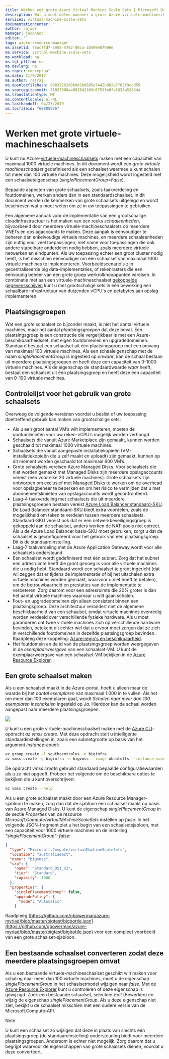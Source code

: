 ```yaml
---
title: Werken met grote Azure Virtual Machine Scale Sets | Microsoft Docs
description: Wat u moet weten wanneer u grote Azure-virtuele-machineschaalsets wilt gaan gebruiken
services: virtual-machine-scale-sets
documentationcenter: ''
author: rajsqr
manager: jeconnoc
editor: ''
tags: azure-resource-manager
ms.assetid: 76ac7fd7-2e05-4762-88ca-3b499e87906e
ms.service: virtual-machine-scale-sets
ms.workload: na
ms.tgt_pltfrm: na
ms.devlang: na
ms.topic: conceptual
ms.date: 11/9/2017
ms.author: rajraj
ms.openlocfilehash: 98032291d9b9d1b0885e7442b882a7f62f9ccd59
ms.sourcegitcommit: 3102f886aa962842303c8753fe8fa5324a52834a
ms.translationtype: MT
ms.contentlocale: nl-NL
ms.lasthandoff: 04/23/2019
ms.locfileid: "60805976"
---
```

# <a name="working-with-large-virtual-machine-scale-sets"></a>Werken met grote virtuele-machineschaalsets
U kunt nu Azure-[virtuele-machineschaalsets](/azure/virtual-machine-scale-sets/) maken met een capaciteit van maximaal 1000 virtuele machines. In dit document wordt een _grote virtuele-machineschaalset_ gedefinieerd als een schaalset waarmee u kunt schalen tot meer dan 100 virtuele machines. Deze mogelijkheid wordt ingesteld met een schaalseteigenschap (_singlePlacementGroup=False_). 

Bepaalde aspecten van grote schaalsets, zoals taakverdeling en foutdomeinen, werken anders dan in een standaardschaalset. In dit document worden de kenmerken van grote schaalsets uitgelegd en wordt beschreven wat u moet weten om ze in uw toepassingen te gebruiken. 

Een algemene aanpak voor de implementatie van een grootschalige cloudinfrastructuur is het maken van een reeks _schaaleenheden_, bijvoorbeeld door meerdere virtuele-machineschaalsets op meerdere VNETs en opslagaccounts te maken. Deze aanpak is eenvoudiger te beheren dan enkelvoudige virtuele machines, en meerdere schaaleenheden zijn nuttig voor veel toepassingen, met name voor toepassingen die ook andere stapelbare onderdelen nodig hebben, zoals meerdere virtuele netwerken en eindpunten. Als uw toepassing echter een groot cluster nodig heeft, is het misschien eenvoudiger om één schaalset van maximaal 1000 virtuele machines te implementeren. Voorbeeldscenario's zijn gecentraliseerde big data-implementaties, of rekenrasters die een eenvoudig beheer van een grote groep werkrolknooppunten vereisen. In combinatie met aan een virtuele-machineschaalset [gekoppelde gegevensschijven](virtual-machine-scale-sets-attached-disks.md) kunt u met grootschalige sets in één bewerking een schaalbare infrastructuur van duizenden vCPU's en petabytes aan opslag implementeren.

## <a name="placement-groups"></a>Plaatsingsgroepen 
Wat een _grote_ schaalset zo bijzonder maakt, is niet het aantal virtuele machines, maar het aantal _plaatsingsgroepen_ dat deze bevat. Een plaatsingsgroep is een constructie die vergelijkbaar is met een Azure-beschikbaarheidsset, met eigen foutdomeinen en upgradedomeinen. Standaard bestaat een schaalset uit één plaatsingsgroep met een omvang van maximaal 100 virtuele machines. Als een schaaleigenschap met de naam _singlePlacementGroup_ is ingesteld op _onwaar_, kan de schaal bestaan uit meerdere plaatsingsgroepen en heeft deze een capaciteit van 0-1000 virtuele machines. Als de eigenschap de standaardwaarde _waar_ heeft, bestaat een schaalset uit één plaatsingsgroep en heeft deze een capaciteit van 0-100 virtuele machines.

## <a name="checklist-for-using-large-scale-sets"></a>Controlelijst voor het gebruik van grote schaalsets
Overweeg de volgende vereisten voordat u beslist of uw toepassing doeltreffend gebruik kan maken van grootschalige sets:

- Als u een groot aantal VM’s wilt implementeren, moeten de quotumlimieten voor uw reken-vCPU’s mogelijk worden verhoogd. 
- Schaalsets die vanuit Azure Marketplace zijn gemaakt, kunnen worden geschaald tot maximaal 1000 virtuele machines.
- Schaalsets die vanuit aangepaste installatiekopieën (VM-installatiekopieën die u zelf maakt en uploadt) zijn gemaakt, kunnen op dit moment worden geschaald tot maximaal 600 VM’s.
- Grote schaalsets vereisen Azure Managed Disks. Voor schaalsets die niet worden gemaakt met Managed Disks zijn meerdere opslagaccounts vereist (één voor elke 20 virtuele machines). Grote schaalsets zijn ontworpen om exclusief met Managed Disks te werken om de overhead voor opslagbeheer te beperken en om het risico te vermijden dat u met abonnementslimieten van opslagaccounts wordt geconfronteerd. 
- Laag-4 taakverdeling met schaalsets die uit meerdere plaatsingsgroepen bestaan vereist [Azure Load Balancer standaard-SKU](../load-balancer/load-balancer-standard-overview.md). De Load Balancer standaard-SKU biedt extra voordelen, zoals de mogelijkheid om taken te verdelen tussen meerdere schaalsets. Standaard-SKU vereist ook dat er een netwerkbeveiligingsgroep is gekoppeld aan de schaalset, anders werken de NAT-pools niet correct. Als u de Azure Load Balancer basis-SKU moet gebruiken, zorgt u dat de schaalset is geconfigureerd voor het gebruik van één plaatsingsgroep. Dit is de standaardinstelling.
- Laag-7 taakverdeling met de Azure Application Gateway wordt voor alle schaalsets ondersteund.
- Een schaalset wordt gedefinieerd met één subnet. Zorg dat het subnet een adresruimte heeft die groot genoeg is voor alle virtuele machines die u nodig hebt. Standaard wordt een schaalset te groot ingericht (dat wil zeggen dat er tijdens de implementatie of bij het uitschalen extra virtuele machines worden gemaakt, waarvoor u niet hoeft te betalen), om de betrouwbaarheid en prestaties van de implementatie te verbeteren. Zorg daarom voor een adresruimte die 20% groter is dan het aantal virtuele machines waarnaar u wilt gaan schalen.
- Fout- en upgradedomeinen zijn alleen consistent binnen een plaatsingsgroep. Deze architectuur verandert niet de algemene beschikbaarheid van een schaalset, omdat virtuele machines evenredig worden verdeeld over verschillende fysieke hardware. Als u moet garanderen dat twee virtuele machines zich op verschillende hardware bevinden, betekent dit echter wel dat u ervoor moet zorgen dat ze zich in verschillende foutdomeinen in dezelfde plaatsingsgroep bevinden. Raadpleeg deze koppeling: [Azure-regio's en beschikbaarheid](https://docs.microsoft.com/azure/virtual-machines/windows/regions-and-availability/). 
- Het foutdomein en de id van de plaatsingsgroep worden weergegeven in de _exemplaarweergave_  van een schaalset-VM. U kunt de exemplaarweergave van een schaalset-VM bekijken in de [Azure Resource Explorer](https://resources.azure.com/).

## <a name="creating-a-large-scale-set"></a>Een grote schaalset maken
Als u een schaalset maakt in de Azure-portal, hoeft u alleen maar de waarde bij het *aantal exemplaren* van maximaal 1.000 in te vullen. Als het om meer dan 100 exemplaren gaat, wordt *Schalen naar meer dan 100 exemplaren inschakelen* ingesteld op *Ja*. Hierdoor kan de schaal worden aangepast naar meerdere plaatsingsgroepen. 

![](./media/virtual-machine-scale-sets-placement-groups/portal-large-scale.png)

U kunt u een grote virtuele-machineschaalset maken met de [Azure CLI](https://github.com/Azure/azure-cli)-opdracht _az vmss create_. Met deze opdracht stelt u intelligente standaardinstellingen in, zoals een subnetgrootte op basis van het argument _instance-count_:

```bash
az group create -l southcentralus -n biginfra
az vmss create -g biginfra -n bigvmss --image ubuntults --instance-count 1000
```
De opdracht _vmss create_ gebruikt standaard bepaalde configuratiewaarden als u ze niet opgeeft. Probeer het volgende om de beschikbare opties te bekijken die u kunt overschrijven:
```bash
az vmss create --help
```

Als u een grote schaalset maakt door een Azure Resource Manager-sjabloon te maken, zorg dan dat de sjabloon een schaalset maakt op basis van Azure Managed Disks. U kunt de eigenschap _singlePlacementGroup_ in de sectie _Properties_ van de resource _Microsoft.Compute/virtualMAchineScaleSets_ instellen op _false_. In het volgende JSON-fragment ziet u het begin van een schaalsetsjabloon, met een capaciteit voor 1000 virtuele machines en de instelling _"singlePlacementGroup": false_:
```json
{
  "type": "Microsoft.Compute/virtualMachineScaleSets",
  "location": "australiaeast",
  "name": "bigvmss",
  "sku": {
    "name": "Standard_DS1_v2",
    "tier": "Standard",
    "capacity": 1000
  },
  "properties": {
    "singlePlacementGroup": false,
    "upgradePolicy": {
      "mode": "Automatic"
    }
```
Raadpleeg [https://github.com/gbowerman/azure-myriad/blob/master/bigtest/bigbottle.json](https://github.com/gbowerman/azure-myriad/blob/master/bigtest/bigbottle.json) voor een compleet voorbeeld van een grote schaalset-sjabloon.

## <a name="converting-an-existing-scale-set-to-span-multiple-placement-groups"></a>Een bestaande schaalset converteren zodat deze meerdere plaatsingsgroepen omvat
Als u een bestaande virtuele-machineschaalset geschikt wilt maken voor schaling naar meer dan 100 virtuele machines, moet u de eigenschap _singlePlacementGroup_ in het schaalsetmodel wijzigen naar _false_. Met de [Azure Resource Explorer](https://resources.azure.com/) kunt u controleren of deze eigenschap is gewijzigd. Zoek een bestaande schaalset, selecteer _Edit_ (Bewerken) en wijzig de eigenschap _singlePlacementGroup_. Als u deze eigenschap niet ziet, bekijkt u de schaalset misschien met een oudere versie van de Microsoft.Compute-API.

> [!NOTE]
> U kunt een schaalset zo wijzigen dat deze in plaats van slechts één plaatsingsgroep (de standaardinstelling) ondersteuning biedt voor meerdere plaatsingsgroepen. Andersom is echter niet mogelijk. Zorg daarom dat u begrijpt waarvoor de eigenschappen van grote schaalsets dienen, voordat u deze converteert.


